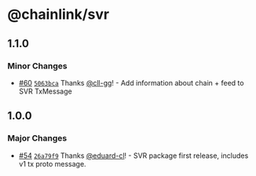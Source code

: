 # @chainlink/svr

## 1.1.0

### Minor Changes

- [#60](https://github.com/smartcontractkit/chainlink-protos/pull/60) [`5063bca`](https://github.com/smartcontractkit/chainlink-protos/commit/5063bca287485b7ad6db05b87a4f2731ac514a48) Thanks [@cll-gg](https://github.com/cll-gg)! - Add information about chain + feed to SVR TxMessage

## 1.0.0

### Major Changes

- [#54](https://github.com/smartcontractkit/chainlink-protos/pull/54) [`26a79f9`](https://github.com/smartcontractkit/chainlink-protos/commit/26a79f9ba4bd44a6f0f9138c193f52c87cc7e1aa) Thanks [@eduard-cl](https://github.com/eduard-cl)! - SVR package first release, includes v1 tx proto message.
